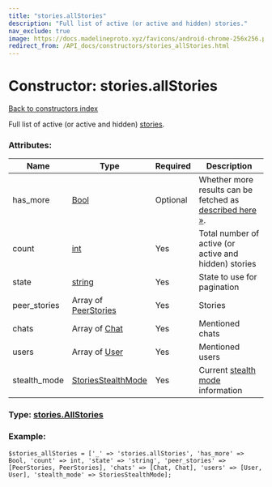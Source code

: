 ```yaml
---
title: "stories.allStories"
description: "Full list of active (or active and hidden) stories."
nav_exclude: true
image: https://docs.madelineproto.xyz/favicons/android-chrome-256x256.png
redirect_from: /API_docs/constructors/stories_allStories.html
---
```

# Constructor: stories.allStories  
[Back to constructors index](/API_docs/constructors/index.html)



Full list of active (or active and hidden) [stories](https://core.telegram.org/api/stories#watching-stories).

### Attributes:

| Name     |    Type       | Required | Description |
|----------|---------------|----------|-------------|
|has\_more|[Bool](/API_docs/types/Bool.html) | Optional|Whether more results can be fetched as [described here »](https://core.telegram.org/api/stories#watching-stories).|
|count|[int](/API_docs/types/int.html) | Yes|Total number of active (or active and hidden) stories|
|state|[string](/API_docs/types/string.html) | Yes|State to use for pagination|
|peer\_stories|Array of [PeerStories](/API_docs/types/PeerStories.html) | Yes|Stories|
|chats|Array of [Chat](/API_docs/types/Chat.html) | Yes|Mentioned chats|
|users|Array of [User](/API_docs/types/User.html) | Yes|Mentioned users|
|stealth\_mode|[StoriesStealthMode](/API_docs/types/StoriesStealthMode.html) | Yes|Current [stealth mode](https://core.telegram.org/api/stories#stealth-mode) information|



### Type: [stories.AllStories](/API_docs/types/stories.AllStories.html)


### Example:

```
$stories_allStories = ['_' => 'stories.allStories', 'has_more' => Bool, 'count' => int, 'state' => 'string', 'peer_stories' => [PeerStories, PeerStories], 'chats' => [Chat, Chat], 'users' => [User, User], 'stealth_mode' => StoriesStealthMode];
```  
